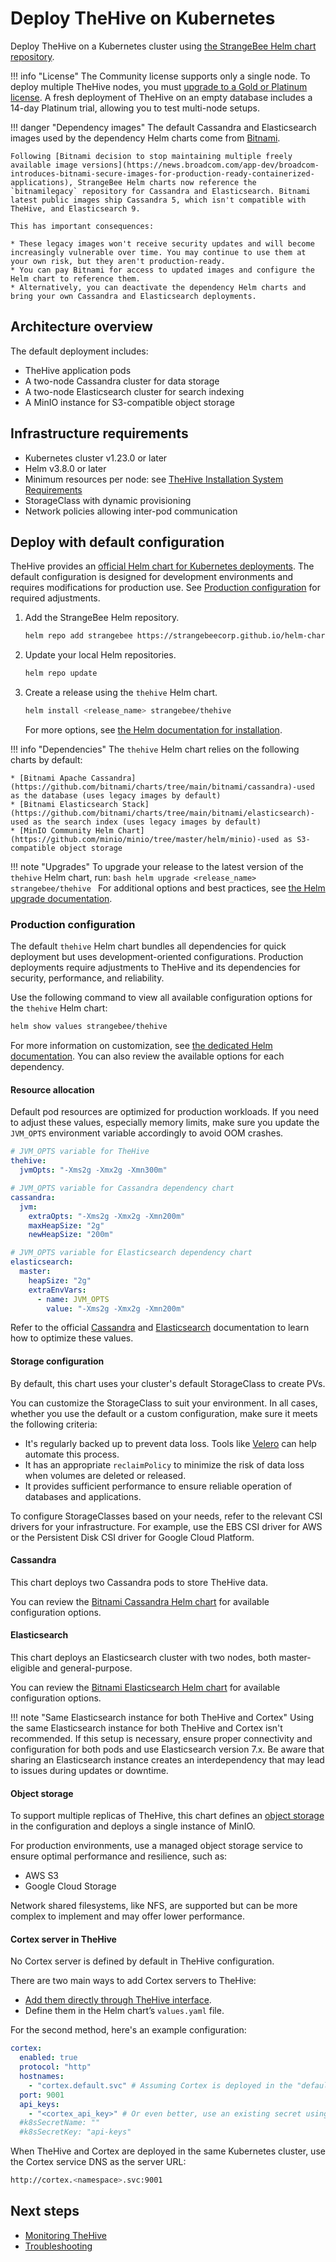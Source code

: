 # Deploy TheHive on Kubernetes

Deploy TheHive on a Kubernetes cluster using [the StrangeBee Helm chart repository](https://github.com/StrangeBeeCorp/helm-charts).

!!! info "License"
    The Community license supports only a single node. To deploy multiple TheHive nodes, you must [upgrade to a Gold or Platinum license](../installation/licenses/license.md). A fresh deployment of TheHive on an empty database includes a 14-day Platinum trial, allowing you to test multi-node setups.

!!! danger "Dependency images"
    The default Cassandra and Elasticsearch images used by the dependency Helm charts come from [Bitnami](https://bitnami.com/).  

    Following [Bitnami decision to stop maintaining multiple freely available image versions](https://news.broadcom.com/app-dev/broadcom-introduces-bitnami-secure-images-for-production-ready-containerized-applications), StrangeBee Helm charts now reference the `bitnamilegacy` repository for Cassandra and Elasticsearch. Bitnami latest public images ship Cassandra 5, which isn't compatible with TheHive, and Elasticsearch 9.

    This has important consequences:

    * These legacy images won't receive security updates and will become increasingly vulnerable over time. You may continue to use them at your own risk, but they aren't production-ready.
    * You can pay Bitnami for access to updated images and configure the Helm chart to reference them.
    * Alternatively, you can deactivate the dependency Helm charts and bring your own Cassandra and Elasticsearch deployments.

## Architecture overview

The default deployment includes:

* TheHive application pods
* A two-node Cassandra cluster for data storage
* A two-node Elasticsearch cluster for search indexing
* A MinIO instance for S3-compatible object storage

## Infrastructure requirements

* Kubernetes cluster v1.23.0 or later
* Helm v3.8.0 or later
* Minimum resources per node: see [TheHive Installation System Requirements](system-requirements.md#hardware-requirements)
* StorageClass with dynamic provisioning
* Network policies allowing inter-pod communication

## Deploy with default configuration

TheHive provides an [official Helm chart for Kubernetes deployments](https://github.com/StrangeBeeCorp/helm-charts/tree/main/thehive-charts/thehive). The default configuration is designed for development environments and requires modifications for production use. See [Production configuration](#production-configuration) for required adjustments.

1. Add the StrangeBee Helm repository.

    ```bash
    helm repo add strangebee https://strangebeecorp.github.io/helm-charts
    ```

2. Update your local Helm repositories.

    ```bash
    helm repo update
    ```

3. Create a release using the `thehive` Helm chart.

    ```bash
    helm install <release_name> strangebee/thehive
    ```

    For more options, see [the Helm documentation for installation](https://helm.sh/docs/helm/helm_install/).

!!! info "Dependencies"
    The `thehive` Helm chart relies on the following charts by default:

    * [Bitnami Apache Cassandra](https://github.com/bitnami/charts/tree/main/bitnami/cassandra)-used as the database (uses legacy images by default)
    * [Bitnami Elasticsearch Stack](https://github.com/bitnami/charts/tree/main/bitnami/elasticsearch)-used as the search index (uses legacy images by default)
    * [MinIO Community Helm Chart](https://github.com/minio/minio/tree/master/helm/minio)-used as S3-compatible object storage

!!! note "Upgrades"
    To upgrade your release to the latest version of the `thehive` Helm chart, run:
    ```bash
    helm upgrade <release_name> strangebee/thehive
    ```
    For additional options and best practices, see [the Helm upgrade documentation](https://helm.sh/docs/helm/helm_upgrade/).

### Production configuration

The default `thehive` Helm chart bundles all dependencies for quick deployment but uses development-oriented configurations. Production deployments require adjustments to TheHive and its dependencies for security, performance, and reliability.

Use the following command to view all available configuration options for the `thehive` Helm chart:

```bash
helm show values strangebee/thehive
```

For more information on customization, see [the dedicated Helm documentation](https://helm.sh/docs/intro/using_helm/#customizing-the-chart-before-installing). You can also review the available options for each dependency.

#### Resource allocation

Default pod resources are optimized for production workloads. If you need to adjust these values, especially memory limits, make sure you update the `JVM_OPTS` environment variable accordingly to avoid OOM crashes.

```yaml
# JVM_OPTS variable for TheHive
thehive:
  jvmOpts: "-Xms2g -Xmx2g -Xmn300m"

# JVM_OPTS variable for Cassandra dependency chart
cassandra:
  jvm:
    extraOpts: "-Xms2g -Xmx2g -Xmn200m"
    maxHeapSize: "2g"
    newHeapSize: "200m"

# JVM_OPTS variable for Elasticsearch dependency chart
elasticsearch:
  master:
    heapSize: "2g"
    extraEnvVars:
      - name: JVM_OPTS
        value: "-Xms2g -Xmx2g -Xmn200m"
```

Refer to the official [Cassandra](https://cassandra.apache.org/doc/latest/cassandra/getting-started/production.html) and [Elasticsearch](https://www.elastic.co/docs/deploy-manage/production-guidance/elasticsearch-in-production-environments) documentation to learn how to optimize these values.

#### Storage configuration

By default, this chart uses your cluster's default StorageClass to create PVs.

You can customize the StorageClass to suit your environment. In all cases, whether you use the default or a custom configuration, make sure it meets the following criteria:

* It's regularly backed up to prevent data loss. Tools like [Velero](https://velero.io/) can help automate this process.
* It has an appropriate `reclaimPolicy` to minimize the risk of data loss when volumes are deleted or released.
* It provides sufficient performance to ensure reliable operation of databases and applications.

To configure StorageClasses based on your needs, refer to the relevant CSI drivers for your infrastructure. For example, use the EBS CSI driver for AWS or the Persistent Disk CSI driver for Google Cloud Platform.

#### Cassandra

This chart deploys two Cassandra pods to store TheHive data.

You can review the [Bitnami Cassandra Helm chart](https://github.com/bitnami/charts/tree/main/bitnami/cassandra) for available configuration options.

#### Elasticsearch

This chart deploys an Elasticsearch cluster with two nodes, both master-eligible and general-purpose.

You can review the [Bitnami Elasticsearch Helm chart](https://github.com/bitnami/charts/tree/main/bitnami/elasticsearch) for available configuration options.

!!! note "Same Elasticsearch instance for both TheHive and Cortex"
    Using the same Elasticsearch instance for both TheHive and Cortex isn't recommended. If this setup is necessary, ensure proper connectivity and configuration for both pods and use Elasticsearch version 7.x. Be aware that sharing an Elasticsearch instance creates an interdependency that may lead to issues during updates or downtime.

#### Object storage

To support multiple replicas of TheHive, this chart defines an [object storage](../configuration/file-storage.md) in the configuration and deploys a single instance of MinIO.

For production environments, use a managed object storage service to ensure optimal performance and resilience, such as:

* AWS S3
* Google Cloud Storage

Network shared filesystems, like NFS, are supported but can be more complex to implement and may offer lower performance.

#### Cortex server in TheHive

No Cortex server is defined by default in TheHive configuration.

There are two main ways to add Cortex servers to TheHive:

* [Add them directly through TheHive interface](../administration/cortex/add-a-cortex-server.md).
* Define them in the Helm chart’s `values.yaml` file.

For the second method, here's an example configuration:

```yaml
cortex:
  enabled: true
  protocol: "http"
  hostnames:
    - "cortex.default.svc" # Assuming Cortex is deployed in the "default" namespace
  port: 9001
  api_keys:
    - "<cortex_api_key>" # Or even better, use an existing secret using the parameters below
  #k8sSecretName: ""
  #k8sSecretKey: "api-keys"
```

When TheHive and Cortex are deployed in the same Kubernetes cluster, use the Cortex service DNS as the server URL:

```bash
http://cortex.<namespace>.svc:9001
```

<h2>Next steps</h2>

* [Monitoring TheHive](../operations/monitoring.md)
* [Troubleshooting](../operations/troubleshooting.md)